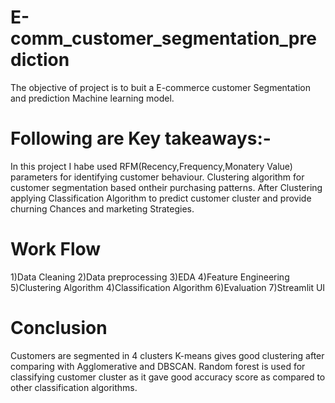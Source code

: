 # E-comm_customer_segmentation_prediction
The objective of project is to buit a E-commerce customer Segmentation and prediction Machine learning model.
# Following are Key takeaways:-
In this project I habe used RFM(Recency,Frequency,Monatery Value) parameters for identifying customer behaviour.
Clustering algorithm for customer segmentation based ontheir purchasing patterns.
After Clustering applying Classification Algorithm to predict customer cluster and provide churning Chances and marketing Strategies.

# Work Flow
1)Data Cleaning
2)Data preprocessing
3)EDA
4)Feature Engineering
5)Clustering Algorithm
4)Classification Algorithm
6)Evaluation
7)Streamlit UI

# Conclusion
Customers are segmented in 4 clusters K-means gives good clustering after comparing with Agglomerative and DBSCAN.
Random forest is used for classifying customer cluster as it gave good accuracy score as compared to other classification algorithms.

